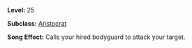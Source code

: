 <!-- TITLE: Song: Hired Bodyguard -->
<!-- SUBTITLE:  -->

**Level:** 25

**Subclass:** [Aristocrat](aristrocrat)

**Song Effect:** Calls your hired bodyguard to attack your target.
